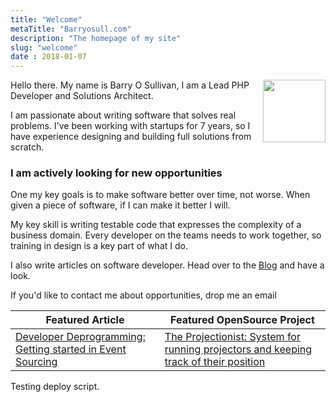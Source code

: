 ```yaml
---
title: "Welcome"
metaTitle: "Barryosull.com"
description: "The homepage of my site"
slug: "welcome"
date : 2018-01-07
---
```


<img class="face" style="float:right;width:100px;height:100px;" src="https://thepracticaldev.s3.amazonaws.com/uploads/user/profile_image/17829/130dc702-1fb9-4dfc-9151-138dbdd78095.jpg">

Hello there. My name is Barry O Sullivan, I am a Lead PHP Developer and Solutions Architect.

I am passionate about writing software that solves real problems. I've been working with startups for 7 years, so I have experience designing and building full solutions from scratch.

### I am actively looking for new opportunities

One my key goals is to make software better over time, not worse. When given a piece of software, if I can make it better I will.

My key skill is writing testable code that expresses the complexity of a business domain. Every developer on the teams needs to work together, so training in design is a key part of what I do.

I also write articles on software developer. Head over to the [Blog](/blog) and have a look.

If you'd like to contact me about opportunities, drop me an email 

| Featured Article | Featured OpenSource Project |
| ---------------- | ------------------------- |
| [Developer Deprogramming: Getting started in Event Sourcing](/blog/developer-deprogramming-getting-started-in-event-sourcing) | [The Projectionist: System for running projectors and keeping track of their position](https://github.com/barryosull/the-projectionist) |

Testing deploy script.